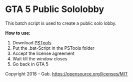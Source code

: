 # GTA 5 Public Sololobby

This batch script is used to create a public solo lobby.

**How to use:**
1. Download [PSTools](https://download.sysinternals.com/files/PSTools.zip)
2. Put the .bat-Script in the PSTools folder
3. Accept the license agreement
4. Wait till the window closes
5. Go back in GTA 5

Copyright 2018 - Gab.
https://opensource.org/licenses/MIT